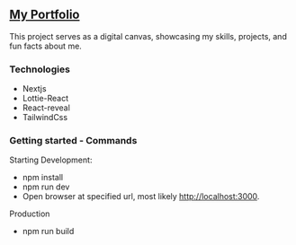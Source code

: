 ## [My Portfolio](https://portfolio-marvemiles.vercel.app)

This project serves as a digital canvas, showcasing my skills, projects, and fun facts about me.

### Technologies

- Nextjs
- Lottie-React
- React-reveal
- TailwindCss

### Getting started - Commands

Starting Development:
- npm install
- npm run dev
- Open browser at specified url, most likely [http://localhost:3000](http://localhost:3000).

Production
- npm run build

